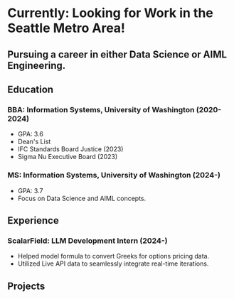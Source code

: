 # Currently: Looking for Work in the Seattle Metro Area!

## Pursuing a career in either Data Science or AIML Engineering. 

## Education

### BBA: Information Systems, University of Washington (2020-2024)
- GPA: 3.6
- Dean's List
- IFC Standards Board Justice (2023)
- Sigma Nu Executive Board (2023)

### MS: Information Systems, University of Washington (2024-)
- GPA: 3.7
- Focus on Data Science and AIML concepts.

## Experience
### ScalarField: LLM Development Intern (2024-)
- Helped model formula to convert Greeks for options pricing data.
- Utilized Live API data to seamlessly integrate real-time iterations.

## Projects
